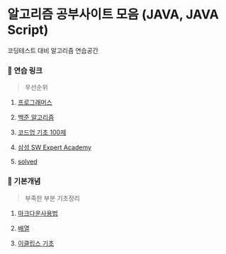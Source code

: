 알고리즘 공부사이트 모음 (JAVA, JAVA Script)
===
코딩테스트 대비 알고리즘 연습공간



### 🐳 연습 링크
> 우선순위

1. [프로그래머스](https://programmers.co.kr/)

2. [백준 알고리즘](https://www.acmicpc.net/)
 
3. [코드업 기초 100제](https://codeup.kr/problemsetsol.php?psid=23)
 
4. [삼성 SW Expert Academy](https://swexpertacademy.com/main/main.do)

5. [solved](https://solved.ac/)



### 🐳 기본개념
> 부족한 부분 기초정리
> 
1. [마크다운사용법](https://github.com/sses611/Algorithm/blob/master/%EB%A7%88%ED%81%AC%EB%8B%A4%EC%9A%B4%20%EC%9E%91%EC%84%B1%EB%B2%95.md)

2. [배열](https://github.com/sses611/Algorithm/blob/master/%EB%B0%B0%EC%97%B4.md)

3. [이클립스 기초](https://github.com/sses611/Algorithm/blob/master/%EC%9D%B4%ED%81%B4%EB%A6%BD%EC%8A%A4%20%EA%B8%B0%EC%B4%88)
